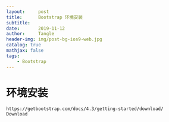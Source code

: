 ```yaml
---
layout:     post
title:      Bootstrap 环境安装
subtitle:   
date:       2019-11-12
author:     Tangle
header-img: img/post-bg-ios9-web.jpg
catalog: true
mathjax: false
tags:
    - Bootstrap
---
```


# 环境安装

```
https://getbootstrap.com/docs/4.3/getting-started/download/
Download
```
